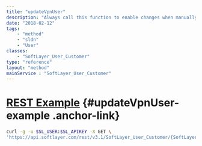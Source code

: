 ```yaml
---
title: "updateVpnUser"
description: "Always call this function to enable changes when manually configuring VPN subnet access. "
date: "2018-02-12"
tags:
    - "method"
    - "sldn"
    - "User"
classes:
    - "SoftLayer_User_Customer"
type: "reference"
layout: "method"
mainService : "SoftLayer_User_Customer"
---
```


# [REST Example](#updateVpnUser-example) <a href="/article/rest/"><i class="fas fa-question"></i></a> {#updateVpnUser-example .anchor-link} 
```bash
curl -g -u $SL_USER:$SL_APIKEY -X GET \
'https://api.softlayer.com/rest/v3.1/SoftLayer_User_Customer/{SoftLayer_User_CustomerID}/updateVpnUser'
```
